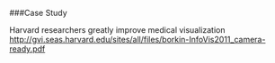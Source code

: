 ###Case Study

Harvard researchers greatly improve medical visualization
http://gvi.seas.harvard.edu/sites/all/files/borkin-InfoVis2011_camera-ready.pdf
